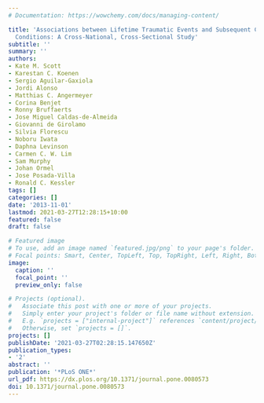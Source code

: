 ```yaml
---
# Documentation: https://wowchemy.com/docs/managing-content/

title: 'Associations between Lifetime Traumatic Events and Subsequent Chronic Physical
  Conditions: A Cross-National, Cross-Sectional Study'
subtitle: ''
summary: ''
authors:
- Kate M. Scott
- Karestan C. Koenen
- Sergio Aguilar-Gaxiola
- Jordi Alonso
- Matthias C. Angermeyer
- Corina Benjet
- Ronny Bruffaerts
- Jose Miguel Caldas-de-Almeida
- Giovanni de Girolamo
- Silvia Florescu
- Noboru Iwata
- Daphna Levinson
- Carmen C. W. Lim
- Sam Murphy
- Johan Ormel
- Jose Posada-Villa
- Ronald C. Kessler
tags: []
categories: []
date: '2013-11-01'
lastmod: 2021-03-27T12:28:15+10:00
featured: false
draft: false

# Featured image
# To use, add an image named `featured.jpg/png` to your page's folder.
# Focal points: Smart, Center, TopLeft, Top, TopRight, Left, Right, BottomLeft, Bottom, BottomRight.
image:
  caption: ''
  focal_point: ''
  preview_only: false

# Projects (optional).
#   Associate this post with one or more of your projects.
#   Simply enter your project's folder or file name without extension.
#   E.g. `projects = ["internal-project"]` references `content/project/deep-learning/index.md`.
#   Otherwise, set `projects = []`.
projects: []
publishDate: '2021-03-27T02:28:15.147650Z'
publication_types:
- '2'
abstract: ''
publication: '*PLoS ONE*'
url_pdf: https://dx.plos.org/10.1371/journal.pone.0080573
doi: 10.1371/journal.pone.0080573
---
```

